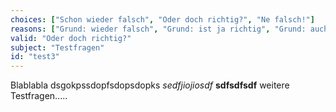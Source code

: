 ```yaml
---
choices: ["Schon wieder falsch", "Oder doch richtig?", "Ne falsch!"]
reasons: ["Grund: wieder falsch", "Grund: ist ja richtig", "Grund: auch falsch"]
valid: "Oder doch richtig?"
subject: "Testfragen"
id: "test3"
---
```

Blablabla dsgokpssdopfsdopsdopks *sedfjiojiosdf*
**sdfsdfsdf** weitere Testfragen.....